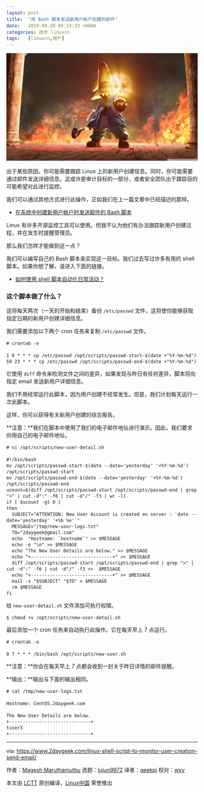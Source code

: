 ```yaml
---
layout: post
title:	"用 Bash 脚本发送新用户帐户创建的邮件"
date:	2019-09-20 09:33:33 +0800 
categories:	技术 linuxcn 
tags:	[linuxcn,用户]
---
```



![](/Asserts/Images/album/201909/20/093308a615tcuiopctvp5t.jpg)


出于某些原因，你可能需要跟踪 Linux 上的新用户创建信息。同时，你可能需要通过邮件发送详细信息。这或许是审计目标的一部分，或者安全团队出于跟踪目的可能希望对此进行监控。


我们可以通过其他方式进行此操作，正如我们在上一篇文章中已经描述的那样。


* [在系统中创建新用户帐户时发送邮件的 Bash 脚本](https://www.2daygeek.com/linux-bash-script-to-monitor-user-creation-send-email/)


Linux 有许多开源监控工具可以使用。但我不认为他们有办法跟踪新用户创建过程，并在发生时提醒管理员。


那么我们怎样才能做到这一点？


我们可以编写自己的 Bash 脚本来实现这一目标。我们过去写过许多有用的 shell 脚本。如果你想了解，请进入下面的链接。


* [如何使用 shell 脚本自动化日常活动？](https://www.2daygeek.com/category/shell-script/)


### 这个脚本做了什么？


这将每天两次（一天的开始和结束）备份 `/etc/passwd` 文件，这将使你能够获取指定日期的新用户创建详细信息。


我们需要添加以下两个 cron 任务来复制 `/etc/passwd` 文件。



```
# crontab -e

1 0 * * * cp /etc/passwd /opt/scripts/passwd-start-$(date +"%Y-%m-%d")
59 23 * * * cp /etc/passwd /opt/scripts/passwd-end-$(date +"%Y-%m-%d")
```

它使用 `diff` 命令来检测文件之间的差异，如果发现与昨日有任何差异，脚本将向指定 email 发送新用户详细信息。


我们不用经常运行此脚本，因为用户创建不经常发生。但是，我们计划每天运行一次此脚本。


这样，你可以获得有关新用户创建的综合报告。


**注意：**我们在脚本中使用了我们的电子邮件地址进行演示。因此，我们要求你用自己的电子邮件地址。



```
# vi /opt/scripts/new-user-detail.sh

#!/bin/bash
mv /opt/scripts/passwd-start-$(date --date='yesterday' '+%Y-%m-%d') /opt/scripts/passwd-start
mv /opt/scripts/passwd-end-$(date --date='yesterday' '+%Y-%m-%d') /opt/scripts/passwd-end
ucount=$(diff /opt/scripts/passwd-start /opt/scripts/passwd-end | grep ">" | cut -d":" -f6 | cut -d"/" -f3 | wc -l)
if [ $ucount -gt 0 ]
then
  SUBJECT="ATTENTION: New User Account is created on server : `date --date='yesterday' '+%b %e'`"
  MESSAGE="/tmp/new-user-logs.txt"
  TO="2daygeek@gmail.com"
  echo  "Hostname: `hostname`" >> $MESSAGE
  echo -e "\n" >> $MESSAGE
  echo "The New User Details are below." >> $MESSAGE
  echo "+------------------------------+" >> $MESSAGE
  diff /opt/scripts/passwd-start /opt/scripts/passwd-end | grep ">" | cut -d":" -f6 | cut -d"/" -f3 >>  $MESSAGE
  echo "+------------------------------+" >> $MESSAGE
  mail -s "$SUBJECT" "$TO" < $MESSAGE
  rm $MESSAGE
fi 
```

给 `new-user-detail.sh` 文件添加可执行权限。



```
$ chmod +x /opt/scripts/new-user-detail.sh
```

最后添加一个 cron 任务来自动执行此操作。它在每天早上 7 点运行。



```
# crontab -e

0 7 * * * /bin/bash /opt/scripts/new-user.sh
```

**注意：**你会在每天早上 7 点都会收到一封关于昨日详情的邮件提醒。


**输出：**输出与下面的输出相同。



```
# cat /tmp/new-user-logs.txt

Hostname: CentOS.2daygeek.com

The New User Details are below.
+------------------------------+
tuser3
+------------------------------+
```



---


via: <https://www.2daygeek.com/linux-shell-script-to-monitor-user-creation-send-email/>


作者：[Magesh Maruthamuthu](https://www.2daygeek.com/author/magesh/) 选题：[lujun9972](https://github.com/lujun9972) 译者：[geekpi](https://github.com/geekpi) 校对：[wxy](https://github.com/wxy)


本文由 [LCTT](https://github.com/LCTT/TranslateProject) 原创编译，[Linux中国](https://linux.cn/) 荣誉推出
